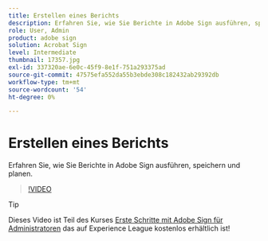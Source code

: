 ```yaml
---
title: Erstellen eines Berichts
description: Erfahren Sie, wie Sie Berichte in Adobe Sign ausführen, speichern und planen.
role: User, Admin
product: adobe sign
solution: Acrobat Sign
level: Intermediate
thumbnail: 17357.jpg
exl-id: 337320ae-6e0c-45f9-8e1f-751a293375ad
source-git-commit: 47575efa552da55b3ebde308c182432ab29392db
workflow-type: tm+mt
source-wordcount: '54'
ht-degree: 0%

---
```


# Erstellen eines Berichts

Erfahren Sie, wie Sie Berichte in Adobe Sign ausführen, speichern und planen.

>[!VIDEO](https://video.tv.adobe.com/v/17357?hidetitle=true)

>[!TIP]
>
>Dieses Video ist Teil des Kurses [Erste Schritte mit Adobe Sign für Administratoren](https://experienceleague.adobe.com/?recommended=Sign-A-1-2020.2) das auf Experience League kostenlos erhältlich ist!

